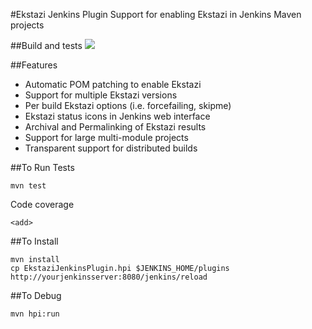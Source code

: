 #Ekstazi Jenkins Plugin
Support for enabling Ekstazi in Jenkins Maven projects

##Build and tests
<a href='https://travis-ci.org/peterlvilim/EkstaziJenkinsPlugin'><img src='https://secure.travis-ci.org/peterlvilim/EkstaziJenkinsPlugin.png?branch=master'></a>

##Features
- Automatic POM patching to enable Ekstazi
- Support for multiple Ekstazi versions
- Per build Ekstazi options (i.e. forcefailing, skipme)
- Ekstazi status icons in Jenkins web interface
- Archival and Permalinking of Ekstazi results
- Support for large multi-module projects
- Transparent support for distributed builds

##To Run Tests
```
mvn test
```
Code coverage
```
<add>
```

##To Install
```
mvn install
cp EkstaziJenkinsPlugin.hpi $JENKINS_HOME/plugins
http://yourjenkinsserver:8080/jenkins/reload
```

##To Debug
```
mvn hpi:run
```

